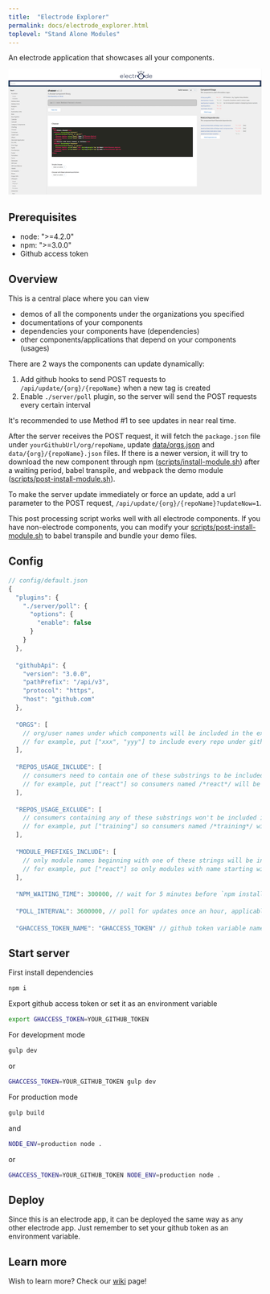 ```yaml
---
title:  "Electrode Explorer"
permalink: docs/electrode_explorer.html
toplevel: "Stand Alone Modules"
---
```


An electrode application that showcases all your components.

![electrode-explorer](/img/electrode-explorer.png)

## Prerequisites

* node: ">=4.2.0"
* npm: ">=3.0.0"
* Github access token

## Overview

This is a central place where you can view

* demos of all the components under the organizations you specified
* documentations of your components
* dependencies your components have (dependencies)
* other components/applications that depend on your components (usages)

There are 2 ways the components can update dynamically:

1. Add github hooks to send POST requests to `/api/update/{org}/{repoName}` when a new tag is created
2. Enable `./server/poll` plugin, so the server will send the POST requests every certain interval

It's recommended to use Method #1 to see updates in near real time.

After the server receives the POST request, it will fetch the `package.json` file under `yourGithubUrl/org/repoName`,
update [data/orgs.json] and `data/{org}/{repoName}.json` files. If there is a newer version, it will try to download the
new component through npm ([scripts/install-module.sh]) after a waiting period, babel transpile, and webpack the demo module ([scripts/post-install-module.sh]).

To make the server update immediately or force an update, add a url parameter to the POST request, `/api/update/{org}/{repoName}?updateNow=1`.

This post processing script works well with all electrode components. If you have non-electrode components, you can modify your [scripts/post-install-module.sh] to babel transpile and bundle your demo files.

## Config

```js
// config/default.json
{
  "plugins": {
    "./server/poll": {
      "options": {
        "enable": false
      }
    }
  },

  "githubApi": {
    "version": "3.0.0",
    "pathPrefix": "/api/v3",
    "protocol": "https",
    "host": "github.com"
  },

  "ORGS": [
    // org/user names under which components will be included in the explorer
    // for example, put ["xxx", "yyy"] to include every repo under github.com/xxx and github.com/yyy
  ],

  "REPOS_USAGE_INCLUDE": [
    // consumers need to contain one of these substrings to be included in usages
    // for example, put ["react"] so consumers named /*react*/ will be included in usages
  ],

  "REPOS_USAGE_EXCLUDE": [
    // consumers containing any of these substrings won't be included in usages
    // for example, put ["training"] so consumers named /*training*/ will be excluded in usages
  ],

  "MODULE_PREFIXES_INCLUDE": [
    // only module names beginning with one of these strings will be included in dependencies
    // for example, put ["react"] so only modules with name starting with "react" will be included in dependencies
  ],

  "NPM_WAITING_TIME": 300000, // wait for 5 minutes before `npm install`

  "POLL_INTERVAL": 3600000, // poll for updates once an hour, applicable when you enable poll plugin

  "GHACCESS_TOKEN_NAME": "GHACCESS_TOKEN" // github token variable name, your token would be accessible via `process.env["GHACCESS_TOKEN"]`}
```

## Start server

First install dependencies
```bash
npm i
```

Export github access token or set it as an environment variable
```bash
export GHACCESS_TOKEN=YOUR_GITHUB_TOKEN
```

For development mode
```bash
gulp dev
```
or
```bash
GHACCESS_TOKEN=YOUR_GITHUB_TOKEN gulp dev
```

For production mode
```bash
gulp build
```
and
```bash
NODE_ENV=production node .
```
or
```bash
GHACCESS_TOKEN=YOUR_GITHUB_TOKEN NODE_ENV=production node .
```

## Deploy

Since this is an electrode app, it can be deployed the same way as any other electrode app. Just remember to set your github token as an environment variable.

## Learn more

Wish to learn more? Check our [wiki] page!

[data/orgs.json]: https://github.com/electrode-io/electrode-explorer/blob/master/data/orgs.json
[scripts/install-module.sh]: https://github.com/electrode-io/electrode-explorer/blob/master/scripts/install-module.sh
[scripts/post-install-module.sh]: https://github.com/electrode-io/electrode-explorer/blob/master/scripts/post-install-module.sh
[wiki]: https://github.com/electrode-io/electrode-explorer/wiki
